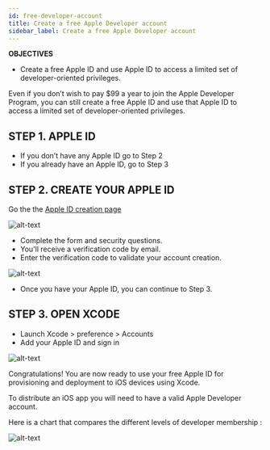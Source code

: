 ```yaml
---
id: free-developer-account
title: Create a free Apple Developer account
sidebar_label: Create a free Apple Developer account
---
```



<div class = "objectives">
<b>OBJECTIVES</b>

* Create a free Apple ID and use Apple ID to access a limited set of developer-oriented privileges.
</div>

Even if you don’t wish to pay $99 a year to join the Apple Developer Program, you can still create a free Apple ID and use that Apple ID to access a limited set of developer-oriented privileges.

## STEP 1. APPLE ID

* If you don’t have any Apple ID go to Step 2
* If you already have an Apple ID, go to Step 3

## STEP 2. CREATE YOUR APPLE ID

Go the the [Apple ID creation page](https://appleid.apple.com/)

![alt-text](assets/deploy-app-store/Apple-ID-Creation-Page-4D-for-iOS.png)

* Complete the form and security questions.
* You'll receive a verification code by email.
* Enter the verification code to validate your account creation.

![alt-text](assets/deploy-app-store/Register-developer-program-4D-for-iOS.png)

* Once you have your Apple ID, you can continue to Step 3.

## STEP 3. OPEN XCODE

* Launch Xcode > preference > Accounts
* Add your Apple ID and sign in 

![alt-text](assets/test-build/Developer-Account-4D-for-iOS.png)

Congratulations! You are now ready to use your free Apple ID for provisioning and deployment to iOS devices using Xcode.

To distribute an iOS app you will need to have a valid Apple Developer account.

Here is a chart that compares the different levels of developer membership :

![alt-text](assets/test-build/FreeTestingAppleDeveloperAccount.png)